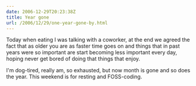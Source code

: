 ```yaml
---
date: 2006-12-29T20:23:38Z
title: Year gone
url: /2006/12/29/one-year-gone-by.html
---
```


<p>Today when eating I was talking with a coworker, at the end we agreed the fact that as older you are as faster time goes on and  things that in past years were so important are start becoming less important every day, hoping never get bored of doing that things that enjoy.</p>
<p>I'm dog-tired, really am, so exhausted, but now month is gone and so does the year. This weekend is for resting and FOSS-coding.</p>
